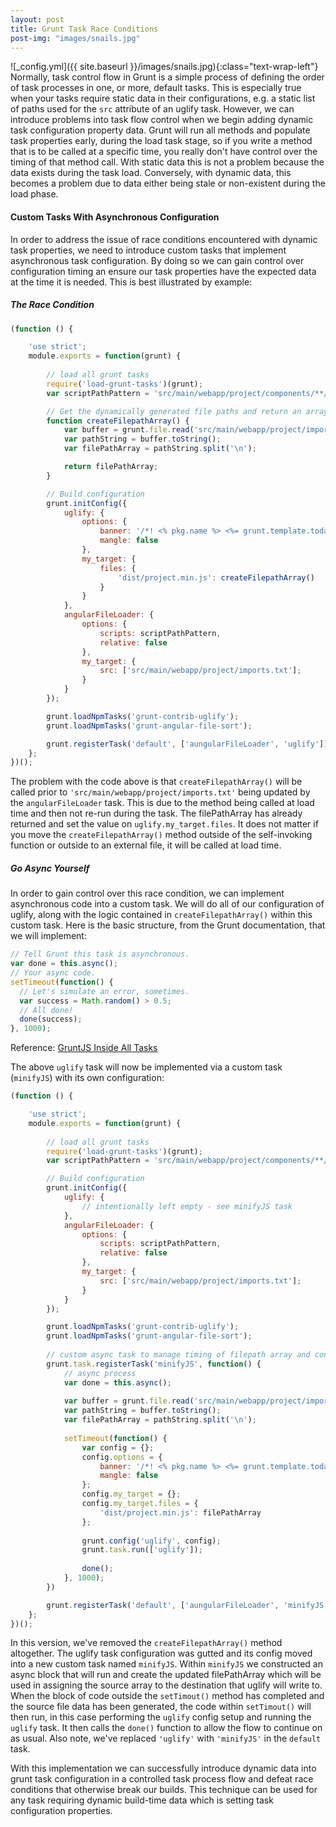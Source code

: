 ```yaml
---
layout: post
title: Grunt Task Race Conditions
post-img: "images/snails.jpg"
---
```


![_config.yml]({{ site.baseurl }}/images/snails.jpg){:class="text-wrap-left"} Normally, task control flow in Grunt is a simple process of defining the order of task processes in one, or more, default tasks.  This is especially true when your tasks require static data in their configurations, e.g. a static list of paths used for the `src` attribute of an uglify task.  However, we can introduce problems into task flow control when we begin adding dynamic task configuration property data.  Grunt will run all methods and populate task properties early, during the load task stage, so if you write a method that is to be called at a specific time, you really don't have control over the timing of that method call.  With static data this is not a problem because the data exists during the task load. Conversely, with dynamic data, this becomes a problem due to data either being stale or non-existent during the load phase.

#### Custom Tasks With Asynchronous Configuration
In order to address the issue of race conditions encountered with dynamic task properties, we need to introduce custom tasks that implement asynchronous task configuration.  By doing so we can gain control over configuration timing an ensure our task properties have the expected data at the time it is needed.  This is best illustrated by example:

##### The Race Condition

```javascript
(function () {

    'use strict';
    module.exports = function(grunt) {
    
        // load all grunt tasks
        require('load-grunt-tasks')(grunt);
        var scriptPathPattern = 'src/main/webapp/project/components/**/*.js';

        // Get the dynamically generated file paths and return an array of paths
        function createFilepathArray() {
            var buffer = grunt.file.read('src/main/webapp/project/imports.txt');
            var pathString = buffer.toString();
            var filePathArray = pathString.split('\n');

            return filePathArray;
        }

        // Build configuration
        grunt.initConfig({
            uglify: {
                options: {
                    banner: '/*! <% pkg.name %> <%= grunt.template.today("yyyy-mm-dd") %> */\n',
                    mangle: false
                },
                my_target: {
                    files: {
                        'dist/project.min.js': createFilepathArray()
                    }
                }
            },
            angularFileLoader: {
                options: {
                    scripts: scriptPathPattern,
                    relative: false
                },
                my_target: {
                    src: ['src/main/webapp/project/imports.txt'];
                }
            }
        });

        grunt.loadNpmTasks('grunt-contrib-uglify');
        grunt.loadNpmTasks('grunt-angular-file-sort');

        grunt.registerTask('default', ['aungularFileLoader', 'uglify']);
    };
})();
```
The problem with the code above is that `createFilepathArray()` will be called prior to `'src/main/webapp/project/imports.txt'` being updated by the `angularFileLoader` task.  This is due to the method being called at load time and then not re-run during the task. The filePathArray has already returned and set the value on `uglify.my_target.files`.  It does not matter if you move the `createFilepathArray()` method outside of the self-invoking function or outside to an external file, it will be called at load time.

##### Go Async Yourself
In order to gain control over this race condition, we can implement asynchronous code into a custom task.  We will do all of our configuration of uglify, along with the logic contained in `createFilepathArray()` within this custom task.  Here is the basic structure, from the Grunt documentation, that we will implement:

```javascript
// Tell Grunt this task is asynchronous.
var done = this.async();
// Your async code.
setTimeout(function() {
  // Let's simulate an error, sometimes.
  var success = Math.random() > 0.5;
  // All done!
  done(success);
}, 1000);
```
Reference: <a href="https://gruntjs.com/api/inside-tasks#inside-all-tasks">GruntJS Inside All Tasks</a>

The above `uglify` task will now be implemented via a custom task (`minifyJS`) with its own configuration:

```javascript
(function () {

    'use strict';
    module.exports = function(grunt) {
    
        // load all grunt tasks
        require('load-grunt-tasks')(grunt);
        var scriptPathPattern = 'src/main/webapp/project/components/**/*.js';

        // Build configuration
        grunt.initConfig({
            uglify: {
                // intentionally left empty - see minifyJS task
            },
            angularFileLoader: {
                options: {
                    scripts: scriptPathPattern,
                    relative: false
                },
                my_target: {
                    src: ['src/main/webapp/project/imports.txt'];
                }
            }
        });

        grunt.loadNpmTasks('grunt-contrib-uglify');
        grunt.loadNpmTasks('grunt-angular-file-sort');
        
        // custom async task to manage timing of filepath array and configuration of uglify
        grunt.task.registerTask('minifyJS', function() {
            // async process
            var done = this.async();
            
            var buffer = grunt.file.read('src/main/webapp/project/imports.txt');
            var pathString = buffer.toString();
            var filePathArray = pathString.split('\n');
            
            setTimeout(function() {
                var config = {};
                config.options = {
                    banner: '/*! <% pkg.name %> <%= grunt.template.today("yyyy-mm-dd") %> */\n',
                    mangle: false
                };
                config.my_target = {};
                config.my_target.files = {
                    'dist/project.min.js': filePathArray
                };
                
                grunt.config('uglify', config);
                grunt.task.run(['uglify']);
              
                done();
            }, 1000);
        })

        grunt.registerTask('default', ['aungularFileLoader', 'minifyJS']);
    };
})();
```
In this version, we've removed the `createFilepathArray()` method altogether.  The uglify task configuration was gutted and its config moved into a new custom task named `minifyJS`.  Within `minifyJS` we constructed an async block that will run and create the updated filePathArray which will be used in assigning the source array to the destination that uglify will write to.  When the block of code outside the `setTimout()` method has completed and the source file data has been generated, the code within `setTimout()` will then run, in this case performing the `uglify` config setup and running the `uglify` task.  It then calls the `done()` function to allow the flow to continue on as usual.  Also note, we've replaced `'uglify'` with `'minifyJS'` in the `default` task.

With this implementation we can successfully introduce dynamic data into grunt task configuration in a controlled task process flow and defeat race conditions that otherwise break our builds.  This technique can be used for any task requiring dynamic build-time data which is setting task configuration properties.